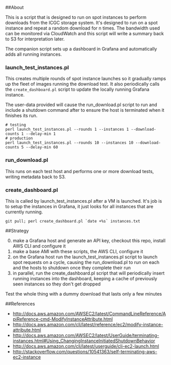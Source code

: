 ##About

This is a script that is designed to run on spot instances to perform downloads
from the ICGC storage system. It's designed to run on a spot instance and
repeat a random download for n times.  The bandwidth used can be monitored via
CloudWatch and this script will write a summary back to S3 for interpretation
later.

The companion script sets up a dashboard in Grafana and automatically adds all
running instances.

### launch_test_instances.pl

This creates multiple rounds of spot instance launches so it gradually ramps up the
fleet of images running the download test.  It also periodically calls the `create_dashboard.pl`
script to update the locally running Grafana instance.

The user-data provided will cause the run_download.pl script to run and include a shutdown command after
to ensure the host is terminated when it finishes its run.

    # testing
    perl launch_test_instances.pl --rounds 1 --instances 1 --download-counts 1 --delay-min 1
    # production
    perl launch_test_instances.pl --rounds 10 --instances 10 --download-counts 5 --delay-min 60

### run_download.pl

This runs on each test host and performs one or more download tests, writing metadata back to S3.

### create_dashboard.pl

This is called by launch_test_instances.pl after a VM is launched.  It's job is to setup
the instances in Grafana, it just looks for all instances that are currently running.

    git pull; perl create_dashboard.pl `date +%s` instances.txt

##Strategy

0. make a Grafana host and generate an API key, checkout this repo, install AWS CLI and configure it
0. make a base AMI with these scripts, the AWS CLI, configure it
0. on the Grafana host run the launch_test_instances.pl script to launch spot requests on a cycle, causing the run_download.pl to run on each and the hosts to shutdown once they complete their run
0. in parallel, run the create_dashboard.pl script that will periodically insert running instances into the dashboard, keeping a cache of previously seen instances so they don't get dropped

Test the whole thing with a dummy download that lasts only a few minutes

##References

* http://docs.aws.amazon.com/AWSEC2/latest/CommandLineReference/ApiReference-cmd-ModifyInstanceAttribute.html
* http://docs.aws.amazon.com/cli/latest/reference/ec2/modify-instance-attribute.html
* http://docs.aws.amazon.com/AWSEC2/latest/UserGuide/terminating-instances.html#Using_ChangingInstanceInitiatedShutdownBehavior
* http://docs.aws.amazon.com/cli/latest/userguide/cli-ec2-launch.html
* http://stackoverflow.com/questions/10541363/self-terminating-aws-ec2-instance

